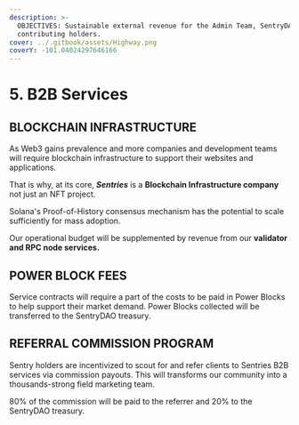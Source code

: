 ```yaml
---
description: >-
  OBJECTIVES: Sustainable external revenue for the Admin Team, SentryDAO, and
  contributing holders.
cover: ../.gitbook/assets/Highway.png
coverY: -101.04024297646166
---
```


# 5. B2B Services

## BLOCKCHAIN INFRASTRUCTURE

As Web3 gains prevalence and more companies and development teams will require blockchain infrastructure to support their websites and applications.

That is why, at its core, _**Sentries**_ is a **Blockchain Infrastructure company** not just an NFT project.

Solana's Proof-of-History consensus mechanism has the potential to scale sufficiently for mass adoption.&#x20;



Our operational budget will be supplemented by revenue from our **validator and RPC node services.**



## POWER BLOCK FEES

Service contracts will require a part of the costs to be paid in Power Blocks to help support their market demand. Power Blocks collected will be transferred to the SentryDAO treasury.

## REFERRAL COMMISSION PROGRAM

Sentry holders are incentivized to scout for and refer clients to Sentries B2B services via commission payouts. This will transforms our community into a thousands-strong field marketing team.

80% of the commission will be paid to the referrer and 20% to the SentryDAO treasury.

